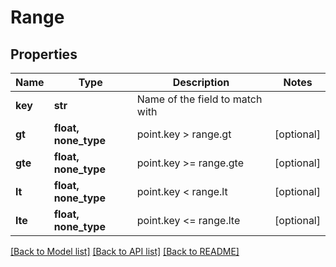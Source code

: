 # Range

## Properties
Name | Type | Description | Notes
------------ | ------------- | ------------- | -------------
**key** | **str** | Name of the field to match with | 
**gt** | **float, none_type** | point.key &gt; range.gt | [optional] 
**gte** | **float, none_type** | point.key &gt;&#x3D; range.gte | [optional] 
**lt** | **float, none_type** | point.key &lt; range.lt | [optional] 
**lte** | **float, none_type** | point.key &lt;&#x3D; range.lte | [optional] 

[[Back to Model list]](../README.md#documentation-for-models) [[Back to API list]](../README.md#documentation-for-api-endpoints) [[Back to README]](../README.md)


